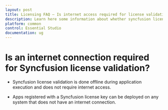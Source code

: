 ```yaml
---
layout: post
title: Licensing FAQ – Is internet access required for license validation | Syncfusion
description: Learn here some information about whether syncfusion license validation needs internet conncetion.
platform: common
control: Essential Studio
documentation: ug
---
```


# Is an internet connection required for Syncfusion license validation?

* Syncfusion license validation is done offline during application execution and does not require internet access. 

* Apps registered with a Syncfusion license key can be deployed on any system that does not have an internet connection.